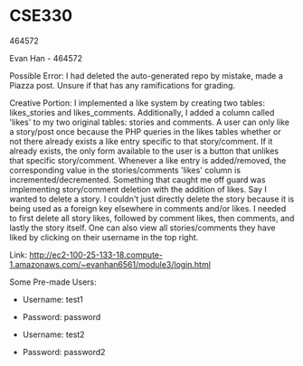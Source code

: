 # CSE330
464572

Evan Han - 464572

Possible Error: I had deleted the auto-generated repo by mistake, made a Piazza post. Unsure if that has any ramifications for grading.

Creative Portion:
I implemented a like system by creating two tables: likes_stories and likes_comments. Additionally, I added a column
called 'likes' to my two original tables: stories and comments. A user can only like a story/post once because the PHP
queries in the likes tables whether or not there already exists a like entry specific to that story/comment. If it already exists,
the only form available to the user is a button that unlikes that specific story/comment. Whenever a like entry is added/removed,
the corresponding value in the stories/comments 'likes' column is incremented/decremented. Something that caught me off guard was
implementing story/comment deletion with the addition of likes. Say I wanted to delete a story. I couldn't just directly delete the story
because it is being used as a foreign key elsewhere in comments and/or likes. I needed to first delete all story likes, followed by comment likes, then comments, and lastly the story itself. One can also view all stories/comments they have liked by clicking on their username in the top right.



Link: http://ec2-100-25-133-18.compute-1.amazonaws.com/~evanhan6561/module3/login.html

Some Pre-made Users:
 - Username: test1
 - Password: password

 - Username: test2
 - Password: password2